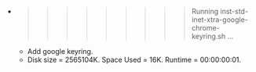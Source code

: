 * >>>>>>>>> Running inst-std-inet-xtra-google-chrome-keyring.sh ...
  * Add google keyring.
  * Disk size = 2565104K. Space Used = 16K. Runtime = 00:00:00:01.
